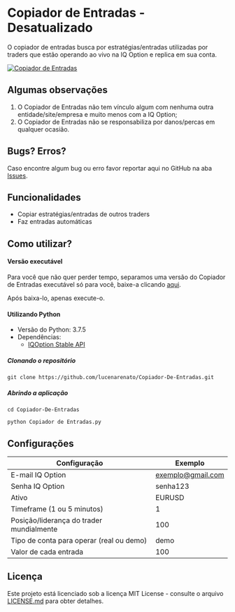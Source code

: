 # Copiador de Entradas - Desatualizado

O copiador de entradas busca por estratégias/entradas utilizadas por traders que estão operando ao vivo na IQ Option e replica em sua conta.

[![Copiador de Entradas](https://raw.githubusercontent.com/lucenarenato/Copiador-De-Entradas/master/Copiador%20de%20Entradas.gif "Copiador de Entradas")](https://github.com/lucenarenato/Copiador-De-Entradas "Copiador de Entradas")


## Algumas observações

1. O Copiador de Entradas não tem vínculo algum com nenhuma outra entidade/site/empresa e muito menos com a IQ Option;
1. O Copiador de Entradas não se responsabiliza por danos/percas em qualquer ocasião.


## Bugs? Erros?

Caso encontre algum bug ou erro favor reportar aqui no GitHub na aba [Issues](https://github.com/lucenarenato/Copiador-De-Entradas/issues "Issues").


## Funcionalidades

- Copiar estratégias/entradas de outros traders
- Faz entradas automáticas


## Como utilizar?

#### Versão executável

Para você que não quer perder tempo, separamos uma versão do Copiador de Entradas executável só para você, baixe-a clicando [aqui](https://github.com/lucenarenato/Copiador-De-Entradas/releases "aqui").

Após baixa-lo, apenas execute-o.

#### Utilizando Python

- Versão do Python: 3.7.5
- Dependências:
  - [IQOption Stable API](https://github.com/Lu-Yi-Hsun/iqoptionapi "IQOption Stable API")
 
#####  Clonando o repositório
`git clone https://github.com/lucenarenato/Copiador-De-Entradas.git`

##### Abrindo a aplicação
`cd Copiador-De-Entradas`

`python Copiador de Entradas.py`


## Configurações

| Configuração | Exemplo  |
| ------------ | ------------ |
| E-mail IQ Option | exemplo@gmail.com |
| Senha IQ Option | senha123 |
| Ativo | EURUSD |
| Timeframe (1 ou 5 minutos) | 1 |
| Posição/liderança do trader mundialmente | 100 |
| Tipo de conta para operar (real ou demo) | demo |
| Valor de cada entrada | 100 |


## Licença
Este projeto está licenciado sob a licença MIT License - consulte o arquivo [LICENSE.md](https://github.com/lucenarenato/Copiador-De-Entradas/blob/master/LICENSE "LICENSE.md") para obter detalhes.
